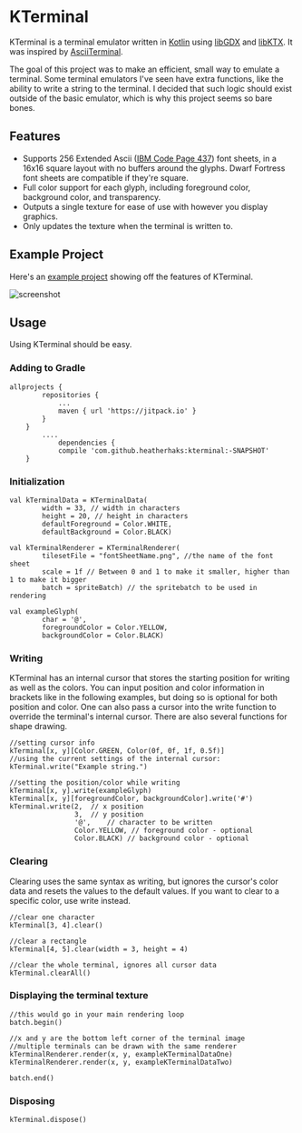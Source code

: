 # KTerminal

KTerminal is a terminal emulator written in [Kotlin](https://kotlinlang.org/) using [libGDX](http://libgdx.badlogicgames.com/) and [libKTX](https://libktx.github.io/). It was inspired by [AsciiTerminal](https://github.com/julianmaster/AsciiTerminal).

The goal of this project was to make an efficient, small way to emulate a terminal. Some terminal emulators I've seen have extra functions, like the ability to write a string to the terminal. I decided that such logic should exist outside of the basic emulator, which is why this project seems so bare bones.

## Features

- Supports 256 Extended Ascii ([IBM Code Page 437](https://en.wikipedia.org/wiki/Code_page_437)) font sheets, in a 16x16 square layout with no buffers around the glyphs. Dwarf Fortress font sheets are compatible if they're square.
- Full color support for each glyph, including foreground color, background color, and transparency.
- Outputs a single texture for ease of use with however you display graphics.
- Only updates the texture when the terminal is written to.

## Example Project
Here's an [example project](https://github.com/heatherhaks/KTerminalExample/) showing off the features of KTerminal.

![screenshot](https://i.imgur.com/CQiJlpN.gif)

## Usage

Using KTerminal should be easy.

### Adding to Gradle

```
allprojects {
        repositories {
            ...
            maven { url 'https://jitpack.io' }
        }
    }
        ....
            dependencies {
            compile 'com.github.heatherhaks:kterminal:-SNAPSHOT'
    }
```

### Initialization

```
val kTerminalData = KTerminalData(
        width = 33, // width in characters
        height = 20, // height in characters
        defaultForeground = Color.WHITE,
        defaultBackground = Color.BLACK)

val kTerminalRenderer = KTerminalRenderer(
        tilesetFile = "fontSheetName.png", //the name of the font sheet
        scale = 1f // Between 0 and 1 to make it smaller, higher than 1 to make it bigger
        batch = spriteBatch) // the spritebatch to be used in rendering
        
val exampleGlyph(
        char = '@',
        foregroundColor = Color.YELLOW,
        backgroundColor = Color.BLACK)
```

### Writing

KTerminal has an internal cursor that stores the starting position for writing as well as the colors. You can input position and color information in brackets like in the following examples, but doing so is optional for both position and color. One can also pass a cursor into the write function to override the terminal's internal cursor. There are also several functions for shape drawing.

```
//setting cursor info
kTerminal[x, y][Color.GREEN, Color(0f, 0f, 1f, 0.5f)]
//using the current settings of the internal cursor:
kTerminal.write("Example string.")

//setting the position/color while writing
kTerminal[x, y].write(exampleGlyph)
kTerminal[x, y][foregroundColor, backgroundColor].write('#')
kTerminal.write(2,  // x position
                3,  // y position
                '@',    // character to be written
                Color.YELLOW, // foreground color - optional
                Color.BLACK) // background color - optional
```

### Clearing

Clearing uses the same syntax as writing, but ignores the cursor's color data and resets the values to the default values. If you want to clear to a specific color, use write instead.

```
//clear one character
kTerminal[3, 4].clear()

//clear a rectangle
kTerminal[4, 5].clear(width = 3, height = 4)

//clear the whole terminal, ignores all cursor data
kTerminal.clearAll()
```

### Displaying the terminal texture

```
//this would go in your main rendering loop
batch.begin()

//x and y are the bottom left corner of the terminal image
//multiple terminals can be drawn with the same renderer
kTerminalRenderer.render(x, y, exampleKTerminalDataOne)
kTerminalRenderer.render(x, y, exampleKTerminalDataTwo)

batch.end()
```

### Disposing

```
kTerminal.dispose()
```
